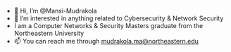 - 👋 Hi, I’m @Mansi-Mudrakola
- 👀 I’m interested in anything related to Cybersecurity & Network Security
- I am a Computer Networks & Security Masters graduate from the Northeastern University
- 📫 You can reach me through mudrakola.ma@northeastern.edu

<!---
mansimudrakola/mansimudrakola is a ✨ special ✨ repository because its `README.md` (this file) appears on your GitHub profile.
You can click the Preview link to take a look at your changes.
--->

